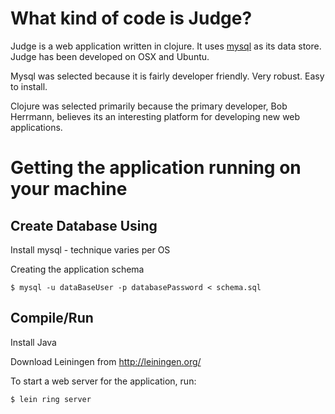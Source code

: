 
# What kind of code is Judge?

Judge is a web application written in clojure.   It uses [mysql](http://mysql.com) as its data store.  Judge has
been developed on OSX and Ubuntu.

Mysql was selected because it is fairly developer friendly.   Very robust.  Easy to install.

Clojure was selected primarily because the primary developer, Bob Herrmann, believes its an interesting platform
for developing new web applications.

# Getting the application running on your machine

## Create Database Using

Install mysql  - technique varies per OS

Creating the application schema

    $ mysql -u dataBaseUser -p databasePassword < schema.sql

## Compile/Run

Install Java

Download Leiningen from http://leiningen.org/

To start a web server for the application, run:

    $ lein ring server

